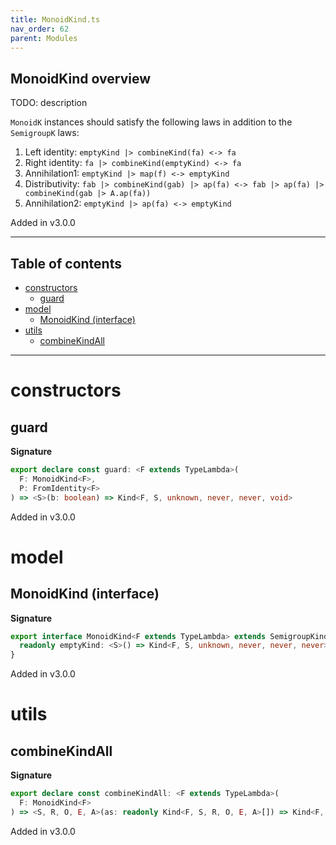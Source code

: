 ```yaml
---
title: MonoidKind.ts
nav_order: 62
parent: Modules
---
```


## MonoidKind overview

TODO: description

`MonoidK` instances should satisfy the following laws in addition to the `SemigroupK` laws:

1. Left identity: `emptyKind |> combineKind(fa) <-> fa`
2. Right identity: `fa |> combineKind(emptyKind) <-> fa`
3. Annihilation1: `emptyKind |> map(f) <-> emptyKind`
4. Distributivity: `fab |> combineKind(gab) |> ap(fa) <-> fab |> ap(fa) |> combineKind(gab |> A.ap(fa))`
5. Annihilation2: `emptyKind |> ap(fa) <-> emptyKind`

Added in v3.0.0

---

<h2 class="text-delta">Table of contents</h2>

- [constructors](#constructors)
  - [guard](#guard)
- [model](#model)
  - [MonoidKind (interface)](#monoidkind-interface)
- [utils](#utils)
  - [combineKindAll](#combinekindall)

---

# constructors

## guard

**Signature**

```ts
export declare const guard: <F extends TypeLambda>(
  F: MonoidKind<F>,
  P: FromIdentity<F>
) => <S>(b: boolean) => Kind<F, S, unknown, never, never, void>
```

Added in v3.0.0

# model

## MonoidKind (interface)

**Signature**

```ts
export interface MonoidKind<F extends TypeLambda> extends SemigroupKind<F> {
  readonly emptyKind: <S>() => Kind<F, S, unknown, never, never, never>
}
```

Added in v3.0.0

# utils

## combineKindAll

**Signature**

```ts
export declare const combineKindAll: <F extends TypeLambda>(
  F: MonoidKind<F>
) => <S, R, O, E, A>(as: readonly Kind<F, S, R, O, E, A>[]) => Kind<F, S, R, O, E, A>
```

Added in v3.0.0
